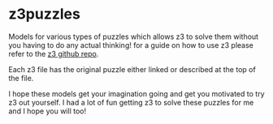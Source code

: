 # z3puzzles
Models for various types of puzzles which allows z3 to solve them without you having to do any actual thinking! for a guide on how to use z3 please refer to the [z3 github repo](https://github.com/Z3Prover/z3).

Each z3 file has the original puzzle either linked or described at the top of the file.

I hope these models get your imagination going and get you motivated to try z3 out yourself. I had a lot of fun getting z3 to solve these puzzles for me and I hope you will too!